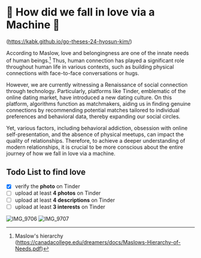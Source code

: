 # 💝 How did we fall in love via a Machine 🤖

(https://kabk.github.io/go-theses-24-hyosun-kim/)

According to Maslow, love and belongingness are one of the innate needs of human beings.[^1]
Thus, human connection has played a significant role throughout human life in various contexts, such as building physical connections with face-to-face conversations or hugs.

However, we are currently witnessing a Renaissance of social connection through technology. Particularly, platforms like Tinder, emblematic of the online dating market, have introduced a new dating culture. On this platform, algorithms function as matchmakers, aiding us in finding genuine connections by recommending potential matches tailored to individual preferences and behavioral data, thereby expanding our social circles.

Yet, various factors, including behavioral addiction, obsession with online self-presentation, and the absence of physical meetups, can impact the quality of relationships. Therefore, to achieve a deeper understanding of modern relationships, it is crucial to be more conscious about the entire journey of how we fall in love via a machine. 

## Todo List to find love
- [x] verify the **photo** on Tinder
- [ ] upload at least **4 photos** on Tinder
- [ ] upload at least **4 descriptions** on Tinder
- [ ] upload at least **3 interests** on Tinder

![IMG_9706](https://github.com/user-attachments/assets/e5044d8c-73f2-4fd4-85e9-06ab41b0719d)
![IMG_9707](https://github.com/user-attachments/assets/d550451b-8bb3-4353-9522-27f9dbdafa55)


[^1]: Maslow's hierarchy (https://canadacollege.edu/dreamers/docs/Maslows-Hierarchy-of-Needs.pdf)
